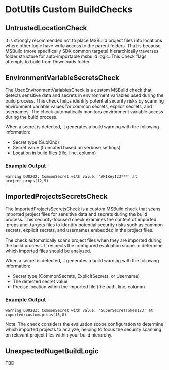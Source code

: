 # DotUtils Custom BuildChecks

## UntrustedLocationCheck
It is strongly recommended not to place MSBuild project files into locations where other logic have write access to the parent folders.
That is because MSBuild (more specifically SDK common targets) hierarchically traverses folder structure for auto-importable msbuild logic.
This Check flags attempts to build from Downloads folder.

## EnvironmentVariableSecretsCheck
The UsedEnvironmentVariablesCheck is a custom MSBuild check that detects sensitive data and secrets in environment variables used during the build process. This check helps identify potential security risks by scanning environment variable values for common secrets, explicit secrets, and usernames.
The check automatically monitors environment variable access during the build process. 

When a secret is detected, it generates a build warning with the following information:
- Secret type (SubKind)
- Secret value (truncated based on verbose settings)
- Location in build files (file, line, column)

### Example Output
`warning DU0202: CommonSecret with value: 'APIKey123***' at project.props(12,5)`

## ImportedProjectsSecretsCheck
The ImportedProjectsSecretsCheck is a custom MSBuild check that scans imported project files for sensitive data and secrets during the build process. This security-focused check examines the content of imported .props and .targets files to identify potential security risks such as common secrets, explicit secrets, and usernames embedded in the project files.

The check automatically scans project files when they are imported during the build process. It respects the configured evaluation scope to determine which imported files should be analyzed.

When a secret is detected, it generates a build warning with the following information:
- Secret type (CommonSecrets, ExplicitSecrets, or Username)
- The detected secret value
- Precise location within the imported file (file path, line, column)

### Example Output
`warning DU0203: CommonSecret with value: 'SuperSecretToken123' at imported/custom.props(15,8)`

Note: The check considers the evaluation scope configuration to determine which imported projects to analyze, helping to focus the security scanning on relevant project files within your build hierarchy.

## UnexpectedNugetBuildLogic
TBD
